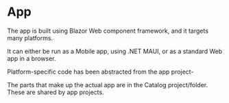 # App

The app is built using Blazor Web component framework, and it targets many platforms.

It can either be run as a Mobile app, using .NET MAUI, or as a standard Web app in a browser. 

Platform-specific code has been abstracted from the app project-

The parts that make up the actual app are in the Catalog project/folder. These are shared by app projects.